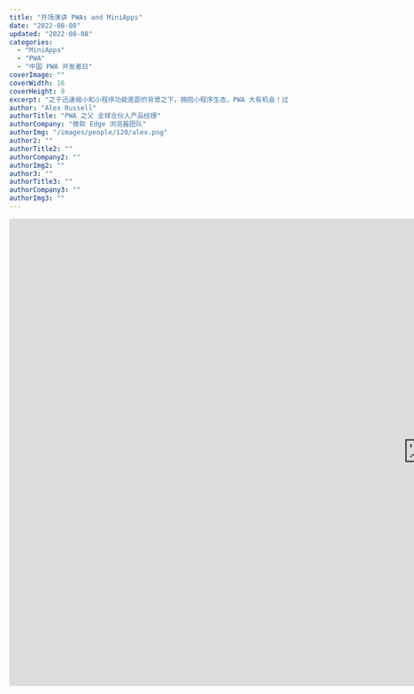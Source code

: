 ```yaml
---
title: "开场演讲 PWAs and MiniApps"
date: "2022-08-08"
updated: "2022-08-08"
categories: 
  - "MiniApps"
  - "PWA"
  - "中国 PWA 开发者日"
coverImage: ""
coverWidth: 16
coverHeight: 9
excerpt: "之于迅速缩小和小程序功能差距的背景之下，拥抱小程序生态，PWA 大有机会！过去 6 年来 PWA 本地原生能力的不断增强加上新兴的 Web Packaging 和 Web Bundles 标准，如何为 Web 开发者打造融合小程序生态的伟大平台；浏览器开发者支持小程序融合生态的机会所在；坚持 Web 标准之于跨设备的优势；将 Web 视为应用平台的集散地的优势。"
author: "Alex Russell"
authorTitle: "PWA 之父 全球合伙人产品经理"
authorCompany: "微软 Edge 浏览器团队"
authorImg: "/images/people/120/alex.png"
author2: ""
authorTitle2: ""
authorCompany2: ""
authorImg2: ""
author3: ""
authorTitle3: ""
authorCompany3: ""
authorImg3: ""
---
```


<div class="bili">
  <iframe
    width="1504"
    height="846"
    src="https://player.bilibili.com/player.html?cid=807037905&amp;aid=387238365&amp;page=1&amp;as_wide=1&amp;high_quality=1&amp;danmaku=0"
    scrolling="no"
    border="0"
    frameborder="no"
    framespacing="0"
    allowfullscreen="true"
  />
  <div class="pdf">
    <a
      href="https://www.bilibili.com/video/BV12d4y1R78s"
      title="开场演讲 PWAs &amp; MiniApps - Alex Russell"
    >
      <svg xmlns="http://www.w3.org/2000/svg" viewBox="0 0 512 512"
        ><path
          d="M488.6 104.1C505.3 122.2 513 143.8 511.9 169.8V372.2C511.5 398.6 502.7 420.3 485.4 437.3C468.2 454.3 446.3 463.2 419.9 464H92.02C65.57 463.2 43.81 454.2 26.74 436.8C9.682 419.4 .7667 396.5 0 368.2V169.8C.7667 143.8 9.682 122.2 26.74 104.1C43.81 87.75 65.57 78.77 92.02 78H121.4L96.05 52.19C90.3 46.46 87.42 39.19 87.42 30.4C87.42 21.6 90.3 14.34 96.05 8.603C101.8 2.868 109.1 0 117.9 0C126.7 0 134 2.868 139.8 8.603L213.1 78H301.1L375.6 8.603C381.7 2.868 389.2 0 398 0C406.8 0 414.1 2.868 419.9 8.603C425.6 14.34 428.5 21.6 428.5 30.4C428.5 39.19 425.6 46.46 419.9 52.19L394.6 78L423.9 78C450.3 78.77 471.9 87.75 488.6 104.1H488.6zM449.8 173.8C449.4 164.2 446.1 156.4 439.1 150.3C433.9 144.2 425.1 140.9 416.4 140.5H96.05C86.46 140.9 78.6 144.2 72.47 150.3C66.33 156.4 63.07 164.2 62.69 173.8V368.2C62.69 377.4 65.95 385.2 72.47 391.7C78.99 398.2 86.85 401.5 96.05 401.5H416.4C425.6 401.5 433.4 398.2 439.7 391.7C446 385.2 449.4 377.4 449.8 368.2L449.8 173.8zM185.5 216.5C191.8 222.8 195.2 230.6 195.6 239.7V273C195.2 282.2 191.9 289.9 185.8 296.2C179.6 302.5 171.8 305.7 162.2 305.7C152.6 305.7 144.7 302.5 138.6 296.2C132.5 289.9 129.2 282.2 128.8 273V239.7C129.2 230.6 132.6 222.8 138.9 216.5C145.2 210.2 152.1 206.9 162.2 206.5C171.4 206.9 179.2 210.2 185.5 216.5H185.5zM377 216.5C383.3 222.8 386.7 230.6 387.1 239.7V273C386.7 282.2 383.4 289.9 377.3 296.2C371.2 302.5 363.3 305.7 353.7 305.7C344.1 305.7 336.3 302.5 330.1 296.2C323.1 289.9 320.7 282.2 320.4 273V239.7C320.7 230.6 324.1 222.8 330.4 216.5C336.7 210.2 344.5 206.9 353.7 206.5C362.9 206.9 370.7 210.2 377 216.5H377z"
        /></svg
      >
    </a>
    <a href="" title="开场演讲 PWAs &amp; MiniApps - Alex Russell">
      <svg xmlns="http://www.w3.org/2000/svg" viewBox="0 0 576 512"
        ><path
          d="M549.655 124.083c-6.281-23.65-24.787-42.276-48.284-48.597C458.781 64 288 64 288 64S117.22 64 74.629 75.486c-23.497 6.322-42.003 24.947-48.284 48.597-11.412 42.867-11.412 132.305-11.412 132.305s0 89.438 11.412 132.305c6.281 23.65 24.787 41.5 48.284 47.821C117.22 448 288 448 288 448s170.78 0 213.371-11.486c23.497-6.321 42.003-24.171 48.284-47.821 11.412-42.867 11.412-132.305 11.412-132.305s0-89.438-11.412-132.305zm-317.51 213.508V175.185l142.739 81.205-142.739 81.201z"
        /></svg
      >
    </a>
    <a href="https://pan.baidu.com/s/1E0CRe7C6RZx0G8YMcxh26A?pwd=ipwa">
      <svg xmlns="http://www.w3.org/2000/svg" viewBox="0 0 640 512"
        ><path
          d="M144 480C64.47 480 0 415.5 0 336C0 273.2 40.17 219.8 96.2 200.1C96.07 197.4 96 194.7 96 192C96 103.6 167.6 32 256 32C315.3 32 367 64.25 394.7 112.2C409.9 101.1 428.3 96 448 96C501 96 544 138.1 544 192C544 204.2 541.7 215.8 537.6 226.6C596 238.4 640 290.1 640 352C640 422.7 582.7 480 512 480H144zM303 392.1C312.4 402.3 327.6 402.3 336.1 392.1L416.1 312.1C426.3 303.6 426.3 288.4 416.1 279C407.6 269.7 392.4 269.7 383 279L344 318.1V184C344 170.7 333.3 160 320 160C306.7 160 296 170.7 296 184V318.1L256.1 279C247.6 269.7 232.4 269.7 223 279C213.7 288.4 213.7 303.6 223 312.1L303 392.1z"
        /></svg
      >
      PDF
    </a>
  </div>
</div>
 

之于迅速缩小和小程序功能差距的背景之下，拥抱小程序生态，PWA 大有机会！

过去 6 年来 PWA 本地原生能力的不断增强加上新兴的 Web Packaging 和 Web Bundles 标准，如何为 Web 开发者打造融合小程序生态的伟大平台；浏览器开发者支持小程序融合生态的机会所在；坚持 Web 标准之于跨设备的优势；将 Web 视为应用平台的集散地的优势。

As the father of the PWA, Alex will give us the open speech to discuss below topics:

The PWA opportunity in the context of closing the gaps with MiniApps capabilities: How emerging standards (Web Packaging and Web Bundles) along with the last 6 years of progress in PWA capabilities set the web up to be a great platform for challenger apps looking to grow a mini-app ecosystem. The opportunities to browser makers for supporting this work. The cross-device advantages of building for a standards-based platform. Export-market benefits of considering the web as an application platform.

<div class="det">
  Alex Russell (@slightlylate) 是 Microsoft Edge
  浏览器团队的全球合伙人产品经理，也是 Blink API 的负责人。在 2021 加入 Edge
  之前，他在 Chrome 的 Web
  平台团队工作了十几年，帮助设计了许多新功能。他曾担任 Chromium 项目 Fugu
  的总体技术负责人，负责 Chrome 的标准工作，并担任 Web
  的平台战略家。他还担任了十多年的 ECMA TC39 成员，并在 W3C
  技术架构小组中三次当选。

  他的技术项目包括 Fugu、Progressive Web Apps、Service Workers 和 Web
  组件，以及诸如 Class 和 Promises 之类的 ES6 功能。此前，他帮助构建谷歌
  Chrome 框架，并领导 Dojo 工具包项目。全世界的 Web 开发者为一家，Alex
  和我们在一起！

  Alex Russell (@slightlylate) is Partner Program Manager on the Microsoft
  Edge title and Blink API OWNER. Before joining Edge in 2021, he worked on
  Chrome's Web Platform title for a dozen years where he helped design many
  new features. He served as overall Tech Lead for Chromium's Project Fugu,
  lead Chrome's Standards work, and acted as a platform strategist for the
  web. He also served as a member of ECMA TC39 for more than a decade and
  was elected to three terms on the W3C's Technical Architecture Group.

  His technical projects have included Fugu, Progressive Web Apps, Service
  Workers, and Web Components, along with ES6 features like Classes and
  Promises. Previously he helped build Google Chrome Frame and led the Dojo
  Toolkit project. Alex plays for Team Web.
</div>
